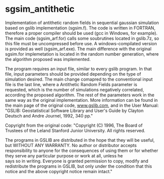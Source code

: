 # sgsim_antithetic
Implementation of antithetic random fields in sequential gaussian simulation based on gslib implementation (sgsim.f). The code is written in FORTRAN, therefore a proper compiler should be used (gcc in Windows, for example). The main code (sgsim_arf.for) calls some soubrutines located in gslib.7z, so this file must be uncompressed before use. A windows-compilated version is provided as well (sgsim_arf.exe). The main difference with the original sgsim.for implemetation is located in the random number generation, where the algorithm proposed was implemented. 

The program requires an input file, similar to every gslib program. In that file, input parameters should be provided depending on the type of simulation desired. The main change comapred to the conventional input file is the last line, where a Antithetic Random Fields parameter is requested, which is the number of simulations negatively correlated, according the proposed algorithm. The rest of the parameters work in the same way as the original implementation. More information can be found in the main page of the original code, www.gslib.com, and in the User Manual: "GSLIB: Geostatistical Software Library and User's Guide by Clayton Deutsch and Andre Journel, 1992, 340 pp."

Copyright from the original code: 
"Copyright (C) 1996, The Board of Trustees of the Leland Stanford Junior University.  All rights reserved.                            
                                                                      
 The programs in GSLIB are distributed in the hope that they will be useful, but WITHOUT ANY WARRANTY.  No author or distributor accepts  
 responsibility to anyone for the consequences of using them or for whether they serve any particular purpose or work at all, unless he  
 says so in writing.  Everyone is granted permission to copy, modify and redistribute the programs in GSLIB, but only under the condition 
 that this notice and the above copyright notice remain intact."
 

